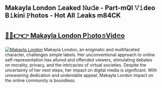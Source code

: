 ## Makayla London 𝙻eaked 𝙽u𝚍e - Part-mQI 𝚅𝚒deo B𝚒kini 𝙿hotos - Hot All 𝙻eaks m84CK

# <h2><a href="http://ld3o99m.urlbe.top/?page=Makayla+London">🔗🔗👉👉 Makayla London P𝚑oto𝚜Vid𝚎o</a></h2>

[![Makayla London](https://i.imgur.com/eBuTRDB.gif)](http://ld3o99m.urlbe.top/?page=Makayla+London)
Makayla London, an enigmatic and multifaceted character, challenges simple labels. Her unconventional approach to online self-representation has allured and offended viewers, stimulating debates on morality, privacy, and the intricacies of virtual societies. Despite the uncertainty of her next steps, her impact on digital media is significant. With unwavering dedication and undeniable appeal, Makayla London impact on the online community is boundless.
